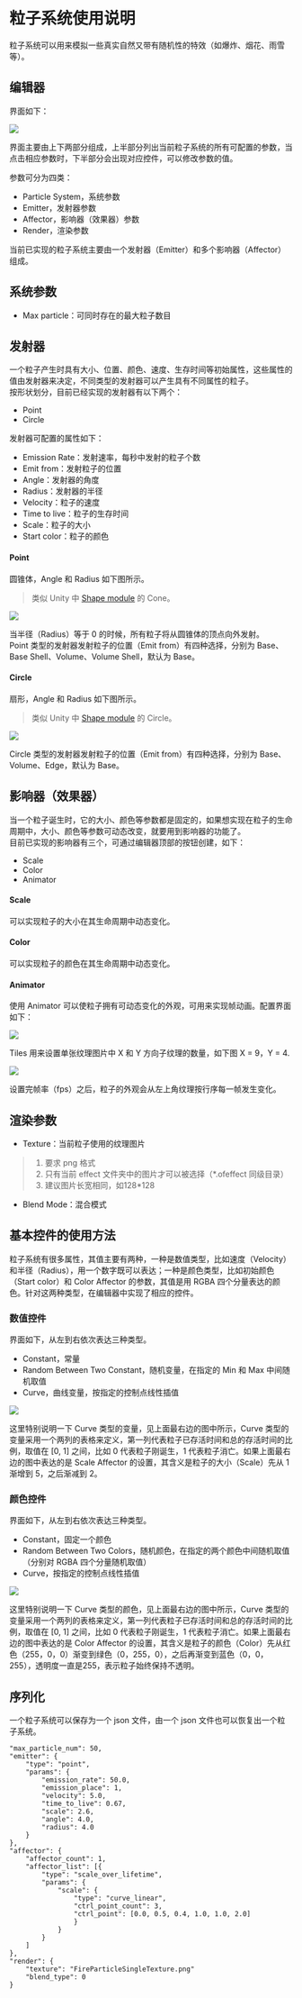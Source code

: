 # 粒子系统使用说明 #

粒子系统可以用来模拟一些真实自然又带有随机性的特效（如爆炸、烟花、雨雪等）。  

## 编辑器 ##

界面如下：

![](particle_editor.png)

界面主要由上下两部分组成，上半部分列出当前粒子系统的所有可配置的参数，当点击相应参数时，下半部分会出现对应控件，可以修改参数的值。

参数可分为四类：

- Particle System，系统参数
- Emitter，发射器参数
- Affector，影响器（效果器）参数
- Render，渲染参数

当前已实现的粒子系统主要由一个发射器（Emitter）和多个影响器（Affector）组成。

## 系统参数 ##

- Max particle：可同时存在的最大粒子数目

## 发射器 ##

一个粒子产生时具有大小、位置、颜色、速度、生存时间等初始属性，这些属性的值由发射器来决定，不同类型的发射器可以产生具有不同属性的粒子。  
按形状划分，目前已经实现的发射器有以下两个：

- Point
- Circle

发射器可配置的属性如下：

- Emission Rate：发射速率，每秒中发射的粒子个数
- Emit from：发射粒子的位置
- Angle：发射器的角度
- Radius：发射器的半径
- Velocity：粒子的速度
- Time to live：粒子的生存时间
- Scale：粒子的大小
- Start color：粒子的颜色

#### Point ####

圆锥体，Angle 和 Radius 如下图所示。
> 类似 Unity 中 [Shape module](https://docs.unity3d.com/Manual/PartSysShapeModule.html) 的 Cone。

![](point_emitter.png)

当半径（Radius）等于 0 的时候，所有粒子将从圆锥体的顶点向外发射。  
Point 类型的发射器发射粒子的位置（Emit from）有四种选择，分别为 Base、Base Shell、Volume、Volume Shell，默认为 Base。

#### Circle ####

扇形，Angle 和 Radius 如下图所示。
> 类似 Unity 中 [Shape module](https://docs.unity3d.com/Manual/PartSysShapeModule.html) 的 Circle。

![](circle_emitter.png)

Circle 类型的发射器发射粒子的位置（Emit from）有四种选择，分别为 Base、Volume、Edge，默认为 Base。

## 影响器（效果器） ##

当一个粒子诞生时，它的大小、颜色等参数都是固定的，如果想实现在粒子的生命周期中，大小、颜色等参数可动态改变，就要用到影响器的功能了。  
目前已实现的影响器有三个，可通过编辑器顶部的按钮创建，如下：

- Scale
- Color
- Animator

#### Scale ####

可以实现粒子的大小在其生命周期中动态变化。

#### Color ####

可以实现粒子的颜色在其生命周期中动态变化。

#### Animator ####

使用 Animator 可以使粒子拥有可动态变化的外观，可用来实现帧动画。配置界面如下：

![](animator.png)

Tiles 用来设置单张纹理图片中 X 和 Y 方向子纹理的数量，如下图 X = 9，Y = 4.

![](walk.png)

设置完帧率（fps）之后，粒子的外观会从左上角纹理按行序每一帧发生变化。

## 渲染参数 ##

- Texture：当前粒子使用的纹理图片   
  
> 1. 要求 png 格式
> 2. 只有当前 effect 文件夹中的图片才可以被选择（*.ofeffect 同级目录）
> 3. 建议图片长宽相同，如128*128

- Blend Mode：混合模式

## 基本控件的使用方法 ##

粒子系统有很多属性，其值主要有两种，一种是数值类型，比如速度（Velocity）和半径（Radius），用一个数字既可以表达；一种是颜色类型，比如初始颜色（Start color）和 Color Affector 的参数，其值是用 RGBA 四个分量表达的颜色。针对这两种类型，在编辑器中实现了相应的控件。

### 数值控件 ###

界面如下，从左到右依次表达三种类型。

- Constant，常量
- Random Between Two Constant，随机变量，在指定的 Min 和 Max 中间随机取值
- Curve，曲线变量，按指定的控制点线性插值

![](num_widget.png)

这里特别说明一下 Curve 类型的变量，见上面最右边的图中所示，Curve 类型的变量采用一个两列的表格来定义，第一列代表粒子已存活时间和总的存活时间的比例，取值在 [0, 1] 之间，比如 0 代表粒子刚诞生，1 代表粒子消亡。如果上面最右边的图中表达的是 Scale Affector 的设置，其含义是粒子的大小（Scale）先从 1 渐增到 5，之后渐减到 2。

### 颜色控件 ###

界面如下，从左到右依次表达三种类型。

- Constant，固定一个颜色
- Random Between Two Colors，随机颜色，在指定的两个颜色中间随机取值（分别对 RGBA 四个分量随机取值）
- Curve，按指定的控制点线性插值

![](color_widget.png)

这里特别说明一下 Curve 类型的颜色，见上面最右边的图中所示，Curve 类型的变量采用一个两列的表格来定义，第一列代表粒子已存活时间和总的存活时间的比例，取值在 [0, 1] 之间，比如 0 代表粒子刚诞生，1 代表粒子消亡。如果上面最右边的图中表达的是 Color Affector 的设置，其含义是粒子的颜色（Color）先从红色（255，0，0）渐变到绿色（0，255，0），之后再渐变到蓝色（0，0，255），透明度一直是255，表示粒子始终保持不透明。

## 序列化 ##

一个粒子系统可以保存为一个 json 文件，由一个 json 文件也可以恢复出一个粒子系统。

    "max_particle_num": 50,
	"emitter": {
		"type": "point",
		"params": {
			"emission_rate": 50.0,
			"emission_place": 1,
			"velocity": 5.0,
			"time_to_live": 0.67,
			"scale": 2.6,
			"angle": 4.0,
			"radius": 4.0
		}
	},
	"affector": {
		"affector_count": 1,
		"affector_list": [{
			"type": "scale_over_lifetime",
			"params": {
				"scale": {
					"type": "curve_linear",
					"ctrl_point_count": 3,
					"ctrl_point": [0.0, 0.5, 0.4, 1.0, 1.0, 2.0]
					}
				}
			}
		]
	},
	"render": {
		"texture": "FireParticleSingleTexture.png"
		"blend_type": 0
	}